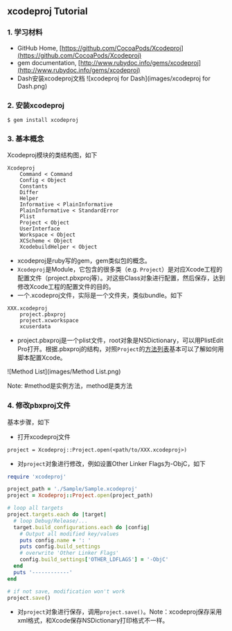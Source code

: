 ## xcodeproj Tutorial

### 1. 学习材料

* GitHub Home, [https://github.com/CocoaPods/Xcodeproj](https://github.com/CocoaPods/Xcodeproj)
* gem documentation, [http://www.rubydoc.info/gems/xcodeproj](http://www.rubydoc.info/gems/xcodeproj)
* Dash安装xcodeproj文档
![xcodeproj for Dash](images/xcodeproj for Dash.png)

### 2. 安装xcodeproj

```
$ gem install xcodeproj
```

### 3. 基本概念

Xcodeproj模块的类结构图，如下

```
Xcodeproj
	Command < Command
	Config < Object
	Constants
	Differ
	Helper
	Informative < PlainInformative
	PlainInformative < StandardError
	Plist
	Project < Object
	UserInterface
	Workspace < Object
	XCScheme < Object
	XcodebuildHelper < Object
```

* xcodeproj是ruby写的gem，gem类似包的概念。
* `Xcodeproj`是Module，它包含的很多类（e.g. `Project`）是对应Xcode工程的配置文件（project.pbxproj等）。对这些Class对象进行配置，然后保存，达到修改Xcode工程的配置文件的目的。
* 一个.xcodeproj文件，实际是一个文件夹，类似bundle。如下

```
XXX.xcodeproj
	project.pbxproj
	project.xcworkspace
	xcuserdata
```

* project.pbxproj是一个plist文件，root对象是NSDictionary，可以用PlistEdit Pro打开。根据.pbxproj的结构，对照`Project`的[方法列表](http://www.rubydoc.info/gems/xcodeproj/Xcodeproj/Project)基本可以了解如何用脚本配置Xcode。

![Method List](images/Method List.png)

Note: #method是实例方法，method是类方法

### 4. 修改pbxproj文件

基本步骤，如下

* 打开xcodeproj文件

`project = Xcodeproj::Project.open(<path/to/XXX.xcodeproj>)`

* 对`project`对象进行修改，例如设置Other Linker Flags为-ObjC，如下

```ruby
require 'xcodeproj'

project_path = './Sample/Sample.xcodeproj'
project = Xcodeproj::Project.open(project_path)

# loop all targets
project.targets.each do |target|
  # loop Debug/Release/...
  target.build_configurations.each do |config|
    # Output all modified key/values
    puts config.name + ': '
    puts config.build_settings
    # overwrite 'Other Linker Flags'
    config.build_settings['OTHER_LDFLAGS'] = '-ObjC'
  end
  puts '------------'
end

# if not save, modification won't work
project.save()
```

* 对`project`对象进行保存，调用`project.save()`。Note：xcodeproj保存采用xml格式，和Xcode保存NSDictionary打印格式不一样。
